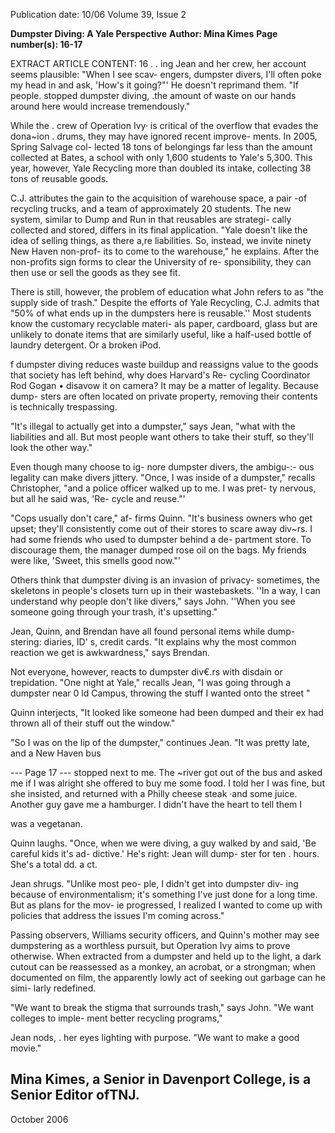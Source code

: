 Publication date: 10/06
Volume 39, Issue 2

**Dumpster Diving: A Yale Perspective**
**Author: Mina Kimes**
**Page number(s): 16-17**

EXTRACT ARTICLE CONTENT:
16 .
.
ing Jean and her crew, her account
seems plausible: "When I see scav-
engers, dumpster divers, I'll often
poke my head in and ask, 'How's
it going?"' He doesn't reprimand
them. "If people. stopped dumpster
diving, .the amount of waste on our
hands around here would increase
tremendously."


While the . crew of Operation
Ivy· is critical of the overflow that
evades the dona~ion . drums, they
may have ignored recent improve-
ments. In 2005, Spring Salvage col-
lected 18 tons of belongings
far
less than the amount collected at
Bates, a school with only 1,600
students to Yale's 5,300. This year,
however, Yale Recycling more than
doubled its intake, collecting 38
tons of reusable goods.


C.J. attributes the gain to the
acquisition of warehouse space, a
pair -of recycling trucks, and a team
of approximately 20 students. The
new system, similar to Dump and
Run in that reusables are strategi-
cally collected and stored, differs in
its final application. "Yale doesn't
like the idea of selling things, as
there a,re liabilities. So, instead, we
invite ninety New Haven non-prof-
its to come to the warehouse," he
explains. After the non-profits sign
forms to clear the University of re-
sponsibility, they can then use or
sell the goods as they see fit.


There is still, however, the
problem of education what John
refers to as "the supply side of
trash." Despite the efforts of Yale
Recycling, C.J. admits that "50% of
what ends up in the dumpsters here
is reusable.'' Most students know
the customary recyclable materi-
als
paper, cardboard, glass
but
are unlikely to donate items that
are similarly useful, like a half-used
bottle of laundry detergent. Or a
broken iPod.


f dumpster diving reduces waste
buildup
and
reassigns
value
to the goods that society has left
behind, why does Harvard's Re-
cycling Coordinator Rod Gogan
•
disavow it on camera? It may be a
matter of legality. Because dump-
sters are often located on private
property, removing their contents
is technically trespassing.


"It's illegal to actually get into
a dumpster," says Jean, "what with
the liabilities and all. But most
people want others to take their
stuff, so they'll look the other way."


Even though many choose to ig-
nore dumpster divers, the ambigu-:-
ous legality can make divers jittery.
"Once, I was inside of a dumpster,"
recalls Christopher, "and a police
officer walked up to me. I was pret-
ty nervous, but all he said was, 'Re-
cycle and reuse."'


"Cops usually don't care," af-
firms Quinn. "It's business owners
who get upset; they'll consistently
come out of their stores to scare
away div~rs. I had some friends
who used to dumpster behind a de-
partment store. To discourage them,
the manager dumped rose oil on the
bags. My friends were like, 'Sweet,
this smells good now."'


Others think that dumpster
diving is an invasion of privacy-
sometimes, the skeletons in people's
closets turn up in their wastebaskets.
''In a way, I can understand why
people don't like divers," says John.
''When you see someone going
through your trash, it's upsetting."


Jean, Quinn, and Brendan have all
found personal items while dump-
stering: diaries, ID' s, credit cards.
"It explains why the most common
reaction we get is awkwardness,"
says Brendan.


Not everyone, however, reacts
to dumpster div€.rs with disdain or
trepidation. "One night at Yale,"
recalls Jean, "I was going through
a dumpster near 0 ld Campus,
throwing the stuff I wanted onto
the street
"


Quinn interjects, "It looked
like someone had been dumped and
their ex had thrown all of their stuff
out the window."


"So I was on the lip of the
dumpster," continues Jean. "It was
pretty late, and a New Haven bus


--- Page 17 ---
stopped next to me. The ~river got
out of the bus and asked me if I
was alright
she offered to buy me
some food. I told her I was fine, but
she insisted, and returned with a
Philly cheese steak ·and some juice.
Another guy gave me a hamburger.
I didn't have the heart to tell them I


was a vegetanan.


Quinn laughs. "Once, when
we were diving, a guy walked by
and said, 'Be careful kids
it's ad-
dictive.' He's right: Jean will dump-
ster for ten . hours. She's a total
dd.
a
ct.


Jean shrugs. "Unlike most peo-
ple, I didn't get into dumpster div-
ing because of environmentalism;
it's something I've just done for a
long time. But as plans for the mov-
ie progressed, I realized I wanted to
come up with policies that address
the issues I'm coming across."


Passing observers, Williams
security
officers,
and Quinn's
mother may see dumpstering as a
worthless pursuit, but Operation
Ivy aims to prove otherwise. When
extracted from a dumpster and held
up to the light, a dark cutout can be
reassessed as a monkey, an acrobat,
or a strongman; when documented
on film, the apparently lowly act
of seeking out garbage can he simi-
larly redefined.


"We want to break the stigma
that surrounds trash," says John.
"We want colleges to imple-
ment better recycling programs,"


Jean nods, . her eyes lighting
with purpose. "We want to make a
good movie."


Mina Kimes, a Senior in Davenport
College, is a Senior Editor ofTNJ.
-
October 2006